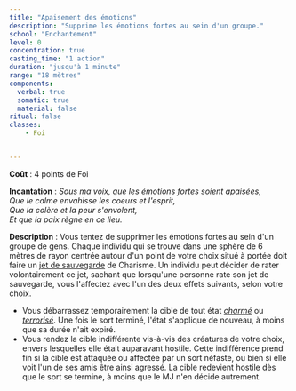 ```yaml
---
title: "Apaisement des émotions"
description: "Supprime les émotions fortes au sein d'un groupe."
school: "Enchantement"
level: 0
concentration: true
casting_time: "1 action"
duration: "jusqu'à 1 minute"
range: "18 mètres"
components:
  verbal: true
  somatic: true
  material: false
ritual: false
classes:
    - Foi


---
```

**Coût** : 4 points de Foi  

**Incantation** : *Sous ma voix, que les émotions fortes soient apaisées,*  
*Que le calme envahisse les coeurs et l'esprit,*  
*Que la colère et la peur s'envolent,*  
*Et que la paix règne en ce lieu.*   

**Description** : Vous tentez de supprimer les émotions fortes au sein d'un groupe de gens. Chaque individu qui se trouve dans une sphère de 6 mètres de rayon centrée autour d'un point de votre choix situé à portée doit faire un [jet de sauvegarde](/utiliser-les-caracteristiques/#jets-de-sauvegarde) de Charisme. Un individu peut décider de rater volontairement ce jet, sachant que lorsqu'une personne rate son jet de sauvegarde, vous l'affectez avec l'un des deux effets suivants, selon votre choix.
* Vous débarrassez temporairement la cible de tout état [_charmé_](/gerer-la-sante-du-personnage/#charme) ou [_terrorisé_](/gerer-la-sante-du-personnage/#terrorise). Une fois le sort terminé, l'état s'applique de nouveau, à moins que sa durée n'ait expiré.
* Vous rendez la cible indifférente vis-à-vis des créatures de votre choix, envers lesquelles elle était auparavant hostile. Cette indifférence prend fin si la cible est attaquée ou affectée par un sort néfaste, ou bien si elle voit l'un de ses amis être ainsi agressé. La cible redevient hostile dès que le sort se termine, à moins que le MJ n'en décide autrement.
